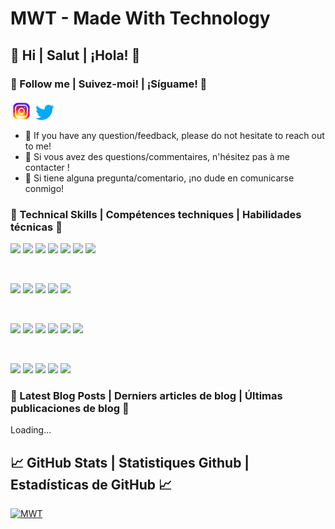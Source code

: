 <!-- Future Banner -->
# MWT - Made With Technology

## 👋 Hi | Salut | ¡Hola! 👋

### 🤝 Follow me | Suivez-moi! | ¡Síguame! 🤝 

<a href="https://instagram.com/madewithtechnology"><img align="left" src="https://raw.githubusercontent.com/madewithtechnology/madewithtechnology/main/images/instagram-icon.svg" alt="MWT | Instagram" width="35px"/></a>

<a href="https://twitter.com/madewithtechno"><img align="left" src="https://raw.githubusercontent.com/madewithtechnology/madewithtechnology/main/images/twitter-icon.svg" alt="MWT | Email" width="40px"/></a>

</br>
</br>

- 💬 If you have any question/feedback, please do not hesitate to reach out to me!
- 💬 Si vous avez des questions/commentaires, n'hésitez pas à me contacter !
- 💬 Si tiene alguna pregunta/comentario, ¡no dude en comunicarse conmigo!

### 💼 Technical Skills | Compétences techniques | Habilidades técnicas 💼 

![](https://img.shields.io/badge/Code-VueJs-informational?style=flat&logo=vuedotjs&color=193D33)
![](https://img.shields.io/badge/Code-JavaScript-informational?style=flat&logo=JavaScript&color=F7DF1E)
![](https://img.shields.io/badge/Code-HTML5-informational?style=flat&logo=HTML5&color=E34F26)
![](https://img.shields.io/badge/Code-PostgreSQL-informational?style=flat&logo=PostgreSQL&color=336791)
![](https://img.shields.io/badge/Code-MySQL-informational?style=flat&logo=mysql&color=4479A1)
![](https://img.shields.io/badge/Code-SQLite-informational?style=flat&logo=SQLite&color=003B57)
![](https://img.shields.io/badge/Code-Python-informational?style=flat&logo=Python&color=003B57)

</br>

![](https://img.shields.io/badge/Style-TailwindCSS-informational?style=flat&logo=tailwindcss&color=7952B3)
![](https://img.shields.io/badge/Style-Bootstrap-informational?style=flat&logo=Bootstrap&color=7952B3)
![](https://img.shields.io/badge/Style-CSS3-informational?style=flat&logo=CSS3&color=1572B6)
![](https://img.shields.io/badge/Style-styled--components-informational?style=flat&logo=styled-components&color=DB7093)
![](https://img.shields.io/badge/Style-Material--UI-informational?style=flat&logo=Material-UI&color=0081CB)

</br>

![](https://img.shields.io/badge/Tools-HomeBrew-informational?style=flat&logo=HomeBrew&color=FBB040)
![](https://img.shields.io/badge/Tools-NPM-informational?style=flat&logo=NPM&color=CB3837)
![](https://img.shields.io/badge/Tools-Yarn-informational?style=flat&logo=Yarn&color=2C8EBB)
![](https://img.shields.io/badge/Tools-Postman-informational?style=flat&logo=Postman&color=FF6C37)
![](https://img.shields.io/badge/Tools-Git-informational?style=flat&logo=Git&color=F05032)
![](https://img.shields.io/badge/Tools-GitHub-informational?style=flat&logo=GitHub&color=181717)

</br>

![](https://img.shields.io/badge/Infra-Gitlab-informational?style=flat&logo=Gitlab&color=FC6D26)
![](https://img.shields.io/badge/Infra-Github--Actions-informational?style=flat&logo=githubactions&color=2088FF)
![](https://img.shields.io/badge/Infra-Azure--DevOps-informational?style=flat&logo=azuredevops&color=0078D7)
![](https://img.shields.io/badge/Infra-Kubernetes-informational?style=flat&logo=kubernetes&color=326CE5)
![](https://img.shields.io/badge/Infra-Docker-informational?style=flat&logo=docker&color=2496ED)

### 📝 Latest Blog Posts | Derniers articles de blog | Últimas publicaciones de blog 📝

Loading...


## 📈 GitHub Stats | Statistiques Github | Estadísticas de GitHub 📈

[![MWT](https://github-readme-stats.vercel.app/api?username=madewithtechnology)](https://github.com/madewithtechnology)

